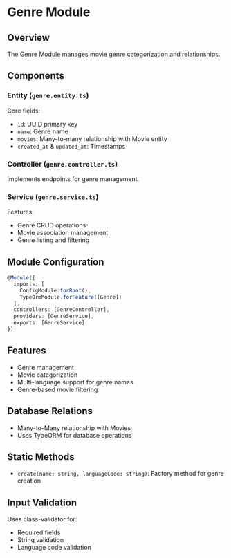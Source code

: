 # Genre Module

## Overview
The Genre Module manages movie genre categorization and relationships.

## Components

### Entity (`genre.entity.ts`)
Core fields:
- `id`: UUID primary key
- `name`: Genre name
- `movies`: Many-to-many relationship with Movie entity
- `created_at` & `updated_at`: Timestamps

### Controller (`genre.controller.ts`)
Implements endpoints for genre management.

### Service (`genre.service.ts`)
Features:
- Genre CRUD operations
- Movie association management
- Genre listing and filtering

## Module Configuration
```typescript
@Module({
  imports: [
    ConfigModule.forRoot(),
    TypeOrmModule.forFeature([Genre])
  ],
  controllers: [GenreController],
  providers: [GenreService],
  exports: [GenreService]
})
```

## Features
- Genre management
- Movie categorization
- Multi-language support for genre names
- Genre-based movie filtering

## Database Relations
- Many-to-Many relationship with Movies
- Uses TypeORM for database operations

## Static Methods
- `create(name: string, languageCode: string)`: Factory method for genre creation

## Input Validation
Uses class-validator for:
- Required fields
- String validation
- Language code validation
